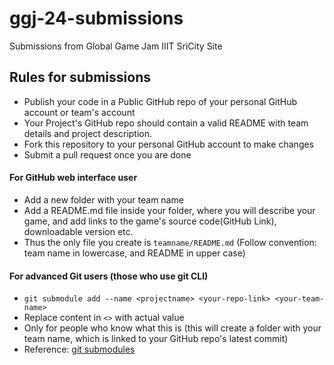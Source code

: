 # ggj-24-submissions

Submissions from Global Game Jam IIIT SriCity Site

## Rules for submissions

- Publish your code in a Public GitHub repo of your personal GitHub account or team's account
- Your Project's GitHub repo should contain a valid README with team details and project description.
- Fork this repository to your personal GitHub account to make changes
- Submit a pull request once you are done
  
#### For GitHub web interface user


- Add a new folder with your team name
- Add a README.md file inside your folder, where you will describe your game, and add links to the game's source code(GitHub Link), downloadable version etc.
- Thus the only file you create is `teamname/README.md` (Follow convention: team name in lowercase, and README in upper case)

#### For advanced Git users (those who use git CLI)

  - `git submodule add --name <projectname> <your-repo-link> <your-team-name>`
  - Replace content in `<>` with actual value
  - Only for people who know what this is (this will create a folder with your team name, which is linked to your GitHub repo's latest commit)
  - Reference: [git submodules](https://git-scm.com/docs/git-submodule)


